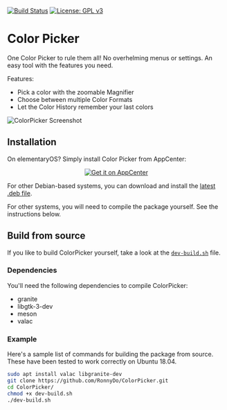 [![Build Status](https://travis-ci.com/RonnyDo/Wammer.svg?branch=master)](https://travis-ci.com/RonnyDo/Wammer)
[![License: GPL v3](https://img.shields.io/badge/License-GPLv3-blue.svg)](https://www.gnu.org/licenses/gpl-3.0)

# Color Picker

One Color Picker to rule them all! No overhelming menus or settings. An easy tool with the features you need.

Features:
* Pick a color with the zoomable Magnifier
* Choose between multiple Color Formats
* Let the Color History remember your last colors

![ColorPicker Screenshot](https://raw.github.com/ronnydo/colorpicker/master/data/screenshot.png)

## Installation
On elementaryOS? Simply install Color Picker from AppCenter:
<p align="center">
  <a href="https://appcenter.elementary.io/com.github.ronnydo.colorpicker">
    <img src="https://appcenter.elementary.io/badge.svg" alt="Get it on AppCenter">
  </a>
</p>

For other Debian-based systems, you can download and install the [latest .deb file](https://github.com/ronnydo/colorpicker/releases/latest).

For other systems, you will need to compile the package yourself. See the instructions below.

## Build from source
If you like to build ColorPicker yourself, take a look at the [`dev-build.sh`](dev-build.sh) file.

### Dependencies
You'll need the following dependencies to compile ColorPicker:
* granite
* libgtk-3-dev
* meson
* valac

### Example

Here's a sample list of commands for building the package from source. These have been tested to work correctly on Ubuntu 18.04.

```sh
sudo apt install valac libgranite-dev
git clone https://github.com/RonnyDo/ColorPicker.git
cd ColorPicker/
chmod +x dev-build.sh
./dev-build.sh
```
